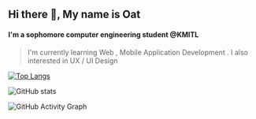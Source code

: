 ## Hi there 👋, My name is Oat
#### I'm a sophomore computer engineering student @KMITL
> I'm currently learning Web , Mobile Application Development . I also interested in UX / UI Design 


  

[![Top Langs](https://github-readme-stats.vercel.app/api/top-langs/?username=aphisit-ths)](https://github.com/anuraghazra/github-readme-stats)

![GitHub stats](https://github-readme-stats.vercel.app/api?username=aphisit-ths&show_icons=true)  

![GitHub Activity Graph](https://activity-graph.herokuapp.com/graph?username=aphisit-ths)  

